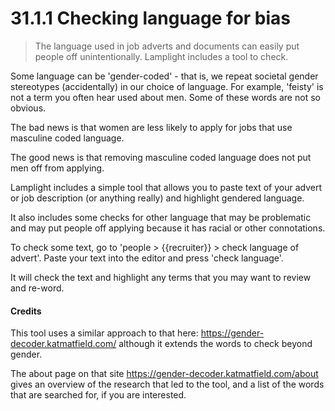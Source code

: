 # 31.1.1 Checking language for bias

> The language used in job adverts and documents can easily put people off unintentionally. Lamplight
> includes a tool to check.

Some language can be 'gender-coded' - that is, we repeat societal gender stereotypes (accidentally)
in our choice of language.  For example, 'feisty' is not a term you often hear used about men.  Some
of these words are not so obvious.

The bad news is that women are less likely to apply for jobs that use masculine coded language.

The good news is that removing masculine coded language does not put men off from applying.

Lamplight includes a simple tool that allows you to paste text of your advert or job description
(or anything really) and highlight gendered language.

It also includes some checks for other language that may be problematic and may put people off 
applying because it has racial or other connotations.

To check some text, go to 'people > {{recruiter}} > check language of advert'.  Paste your text
into the editor and press 'check language'.

It will check the text and highlight any terms that you may want to review and re-word.

#### Credits

This tool uses a similar approach to that here: https://gender-decoder.katmatfield.com/
although it extends the words to check beyond gender.  

The about page on that site https://gender-decoder.katmatfield.com/about gives an overview
 of the research that led to the tool, and a list of the words that are searched for, if you are interested.
